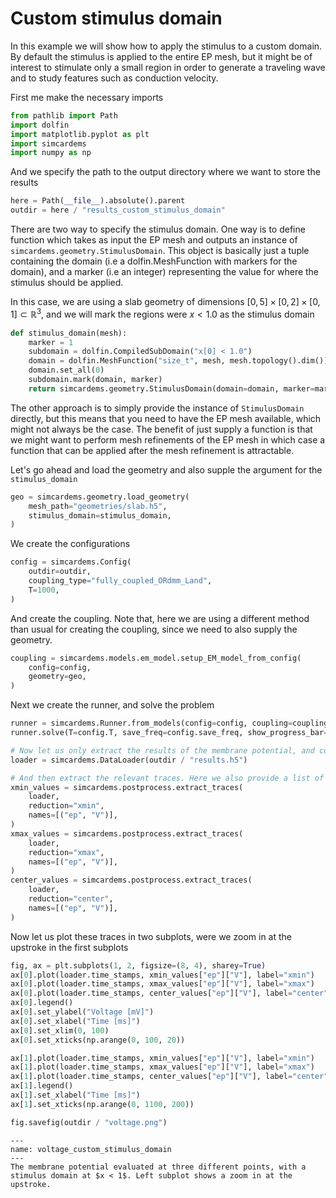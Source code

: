 # Custom stimulus domain

In this example we will show how to apply the stimulus to a custom domain. By default the stimulus is applied to the entire EP mesh, but it might be of interest to stimulate only a small region in order to generate a traveling wave and to study features such as conduction velocity.

First me make the necessary imports


```python
from pathlib import Path
import dolfin
import matplotlib.pyplot as plt
import simcardems
import numpy as np
```

And we specify the path to the output directory where we want to store the results

```python
here = Path(__file__).absolute().parent
outdir = here / "results_custom_stimulus_domain"
```


There are two way to specify the stimulus domain. One way is to define function which takes as input the EP mesh and outputs an instance of `simcardems.geometry.StimulusDomain`. This object is basically just a tuple containing the domain (i.e a dolfin.MeshFunction with markers for the domain), and a marker (i.e an integer) representing the value for where the stimulus should be applied.

In this case, we are using a slab geometry of dimensions $[0, 5] \times [0, 2] \times [0, 1] \subset \mathbb{R}^3$, and we will mark the regions were $x < 1.0$ as the stimulus domain


```python
def stimulus_domain(mesh):
    marker = 1
    subdomain = dolfin.CompiledSubDomain("x[0] < 1.0")
    domain = dolfin.MeshFunction("size_t", mesh, mesh.topology().dim())
    domain.set_all(0)
    subdomain.mark(domain, marker)
    return simcardems.geometry.StimulusDomain(domain=domain, marker=marker)
```

The other approach is to simply provide the instance of `StimulusDomain` directly, but this means that you need to have the EP mesh available, which might not always be the case. The benefit of just supply a function is that we might want to perform mesh refinements of the EP mesh in which case a function that can be applied after the mesh refinement is attractable.

Let's go ahead and load the geometry and also supple the argument for the `stimulus_domain`

```python
geo = simcardems.geometry.load_geometry(
    mesh_path="geometries/slab.h5",
    stimulus_domain=stimulus_domain,
)
```

We create the configurations

```python
config = simcardems.Config(
    outdir=outdir,
    coupling_type="fully_coupled_ORdmm_Land",
    T=1000,
)
```

And create the coupling. Note that, here we are using a different method than usual for creating the coupling, since we need to also supply the geometry.

```python
coupling = simcardems.models.em_model.setup_EM_model_from_config(
    config=config,
    geometry=geo,
)
```

Next we create the runner, and solve the problem

```python
runner = simcardems.Runner.from_models(config=config, coupling=coupling)
runner.solve(T=config.T, save_freq=config.save_freq, show_progress_bar=True)
```

```python
# Now let us only extract the results of the membrane potential, and compare the values in different points in the mesh. For the slab geometry we can for example evaluate the functions a the minimum and maximum $x$ values and at the center. To do this, we need to first load the results
loader = simcardems.DataLoader(outdir / "results.h5")
```

```python
# And then extract the relevant traces. Here we also provide a list of names, that contains a tuple of the group and name that we want to extract, e.g the name `"V"` from the group `"ep"`.
xmin_values = simcardems.postprocess.extract_traces(
    loader,
    reduction="xmin",
    names=[("ep", "V")],
)
xmax_values = simcardems.postprocess.extract_traces(
    loader,
    reduction="xmax",
    names=[("ep", "V")],
)
center_values = simcardems.postprocess.extract_traces(
    loader,
    reduction="center",
    names=[("ep", "V")],
)
```

Now let us plot these traces in two subplots, were we zoom in at the upstroke in the first subplots

```python
fig, ax = plt.subplots(1, 2, figsize=(8, 4), sharey=True)
ax[0].plot(loader.time_stamps, xmin_values["ep"]["V"], label="xmin")
ax[0].plot(loader.time_stamps, xmax_values["ep"]["V"], label="xmax")
ax[0].plot(loader.time_stamps, center_values["ep"]["V"], label="center")
ax[0].legend()
ax[0].set_ylabel("Voltage [mV]")
ax[0].set_xlabel("Time [ms]")
ax[0].set_xlim(0, 100)
ax[0].set_xticks(np.arange(0, 100, 20))
```

```python
ax[1].plot(loader.time_stamps, xmin_values["ep"]["V"], label="xmin")
ax[1].plot(loader.time_stamps, xmax_values["ep"]["V"], label="xmax")
ax[1].plot(loader.time_stamps, center_values["ep"]["V"], label="center")
ax[1].legend()
ax[1].set_xlabel("Time [ms]")
ax[1].set_xticks(np.arange(0, 1100, 200))
```

```python
fig.savefig(outdir / "voltage.png")
```


```{figure} figures/voltage_custom_stimulus_domain.png
---
name: voltage_custom_stimulus_domain
---
The membrane potential evaluated at three different points, with a stimulus domain at $x < 1$. Left subplot shows a zoom in at the upstroke.
```
